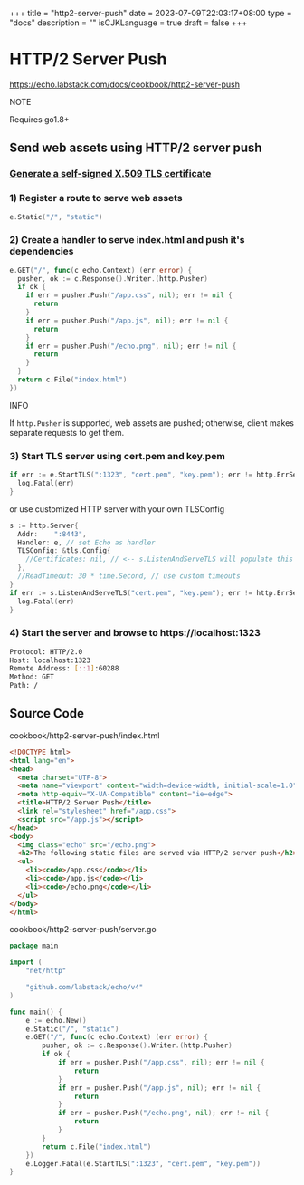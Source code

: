 +++
title = "http2-server-push"
date = 2023-07-09T22:03:17+08:00
type = "docs"
description = ""
isCJKLanguage = true
draft = false
+++

# HTTP/2 Server Push

https://echo.labstack.com/docs/cookbook/http2-server-push

NOTE

Requires go1.8+

## Send web assets using HTTP/2 server push

### [Generate a self-signed X.509 TLS certificate](https://echo.labstack.com/docs/cookbook/http2#step-1-generate-a-self-signed-x-509-tls-certificate)

### 1) Register a route to serve web assets

```go
e.Static("/", "static")
```



### 2) Create a handler to serve index.html and push it's dependencies

```go
e.GET("/", func(c echo.Context) (err error) {
  pusher, ok := c.Response().Writer.(http.Pusher)
  if ok {
    if err = pusher.Push("/app.css", nil); err != nil {
      return
    }
    if err = pusher.Push("/app.js", nil); err != nil {
      return
    }
    if err = pusher.Push("/echo.png", nil); err != nil {
      return
    }
  }
  return c.File("index.html")
})
```



INFO

If `http.Pusher` is supported, web assets are pushed; otherwise, client makes separate requests to get them.

### 3) Start TLS server using cert.pem and key.pem

```go
if err := e.StartTLS(":1323", "cert.pem", "key.pem"); err != http.ErrServerClosed {
  log.Fatal(err)
}
```



or use customized HTTP server with your own TLSConfig

```go
s := http.Server{
  Addr:    ":8443",
  Handler: e, // set Echo as handler
  TLSConfig: &tls.Config{
    //Certificates: nil, // <-- s.ListenAndServeTLS will populate this field
  },
  //ReadTimeout: 30 * time.Second, // use custom timeouts
}
if err := s.ListenAndServeTLS("cert.pem", "key.pem"); err != http.ErrServerClosed {
  log.Fatal(err)
}
```



### 4) Start the server and browse to https://localhost:1323

```sh
Protocol: HTTP/2.0
Host: localhost:1323
Remote Address: [::1]:60288
Method: GET
Path: /
```



## Source Code

cookbook/http2-server-push/index.html

```html
<!DOCTYPE html>
<html lang="en">
<head>
  <meta charset="UTF-8">
  <meta name="viewport" content="width=device-width, initial-scale=1.0">
  <meta http-equiv="X-UA-Compatible" content="ie=edge">
  <title>HTTP/2 Server Push</title>
  <link rel="stylesheet" href="/app.css">
  <script src="/app.js"></script>
</head>
<body>
  <img class="echo" src="/echo.png">
  <h2>The following static files are served via HTTP/2 server push</h2>
  <ul>
    <li><code>/app.css</code></li>
    <li><code>/app.js</code></li>
    <li><code>/echo.png</code></li>
  </ul>
</body>
</html>
```



cookbook/http2-server-push/server.go

```go
package main

import (
	"net/http"

	"github.com/labstack/echo/v4"
)

func main() {
	e := echo.New()
	e.Static("/", "static")
	e.GET("/", func(c echo.Context) (err error) {
		pusher, ok := c.Response().Writer.(http.Pusher)
		if ok {
			if err = pusher.Push("/app.css", nil); err != nil {
				return
			}
			if err = pusher.Push("/app.js", nil); err != nil {
				return
			}
			if err = pusher.Push("/echo.png", nil); err != nil {
				return
			}
		}
		return c.File("index.html")
	})
	e.Logger.Fatal(e.StartTLS(":1323", "cert.pem", "key.pem"))
}
```
